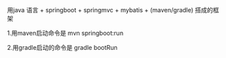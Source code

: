 用java 语言 + springboot + springmvc + mybatis + (maven/gradle) 搭成的框架

1.用maven启动命令是
	mvn springboot:run

2.用gradle启动的命令是
	gradle bootRun
